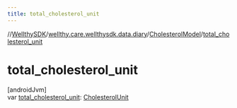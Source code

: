 ```yaml
---
title: total_cholesterol_unit
---
```

//[WellthySDK](../../../index.html)/[wellthy.care.wellthysdk.data.diary](../index.html)/[CholesterolModel](index.html)/[total_cholesterol_unit](total_cholesterol_unit.html)



# total_cholesterol_unit



[androidJvm]\
var [total_cholesterol_unit](total_cholesterol_unit.html): [CholesterolUnit](../-cholesterol-unit/index.html)




